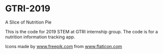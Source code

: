 # GTRI-2019
A Slice of Nutrition Pie

This is the code for 2019 STEM at GTRI internship group.
The code is for a nutrition information tracking app.

Icons made by www.freepik.com  from www.flaticon.com
